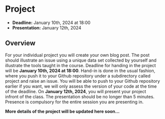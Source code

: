 # Project 

- **Deadline:** January 10th, 2024 at 18:00
- **Presentation:** January 12th, 2024

## Overview
For your individual project you will create your own blog post. The post should
illustrate an issue using a unique data set collected by yourself and illustrate
the tools taught in the course. Deadline for handing in the project will be
**January 10th, 2024 at 18:00**. Hand-in is done in the usual fashion, where you push it to
your Github repository under a subdirectory called project and raise an issue.
You will be able to push to your Github repository earlier if you want, we will
only assess the version of your code at the time of the deadline. On
**January 12th, 2024**,
you will present your project infront of the class. The presentation should be
no longer than 5 minutes. Presence is compulsory for the entire session you are
presenting in.

**More details of the project will be updated here soon...**

